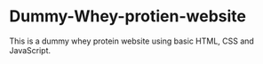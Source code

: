 # Dummy-Whey-protien-website
This is a dummy whey protein website using basic HTML, CSS and JavaScript.
